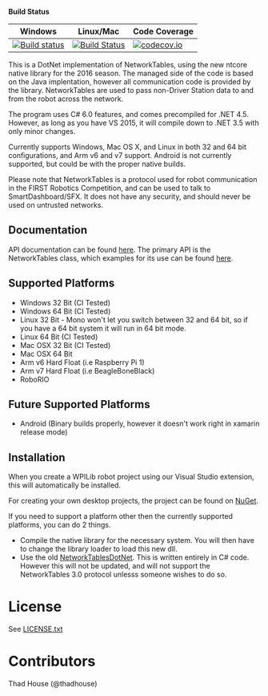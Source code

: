 **Build Status**

| Windows                 |  Linux/Mac                  | Code Coverage         |
| ------------------------|-------------------------|-----------------------|
| [![Build status][1]][2] | [![Build Status][3]][4] | [![codecov.io][5]][6] |

[1]: https://ci.appveyor.com/api/projects/status/q6e3jxtlavkpuf3p/branch/master?svg=true
[2]: https://ci.appveyor.com/project/robotdotnet/networktablescore/branch/master
[3]: https://travis-ci.org/robotdotnet/NetworkTablesCore.svg?branch=master
[4]: https://travis-ci.org/robotdotnet/NetworkTablesCore
[5]: https://codecov.io/github/robotdotnet/NetworkTablesCore/coverage.svg?branch=master
[6]: https://codecov.io/github/robotdotnet/NetworkTablesCore?branch=master

This is a DotNet implementation of NetworkTables, using the new ntcore native library for the 2016 season. The managed side of the code is based on the Java implentation, however all communication code is provided by the library. NetworkTables are used to pass non-Driver Station data to and from the robot across the network.

The program uses C# 6.0 features, and comes precompiled for .NET 4.5. However, as long as you have VS 2015, it will compile down to .NET 3.5 with only minor changes. 

Currently supports Windows, Mac OS X, and Linux in both 32 and 64 bit configurations, and Arm v6 and v7 support. Android is not currently supported, but could be with the proper native builds.


Please note that NetworkTables is a protocol used for robot communication in the FIRST Robotics Competition, and can be used to talk to SmartDashboard/SFX. It does not have any security, and should never be used on untrusted networks.

Documentation
-------------
API documentation can be found [here](http://robotdotnet.github.io/Documentation/API/html/G_NetworkTables.htm). The primary API is the NetworkTables class, which examples for its use can be found [here](http://robotdotnet.github.io/Documentation/API/html/T_NetworkTables_NetworkTable.htm).

          
Supported Platforms
-------------------
* Windows 32 Bit (CI Tested)
* Windows 64 Bit (CI Tested)
* Linux 32 Bit - Mono won't let you switch between 32 and 64 bit, so if you have a 64 bit system it will run in 64 bit mode.
* Linux 64 Bit (CI Tested)
* Mac OSX 32 Bit (CI Tested) 
* Mac OSX 64 Bit
* Arm v6 Hard Float (i.e Raspberry Pi 1)
* Arm v7 Hard Float (i.e BeagleBoneBlack)
* RoboRIO
 
Future Supported Platforms
--------------------------
* Android (Binary builds properly, however it doesn't work right in xamarin release mode)

Installation
------------
When you create a WPILib robot project using our Visual Studio extension, this will automatically be installed.

For creating your own desktop projects, the project can be found on [NuGet](https://www.nuget.org/packages/FRC.NetworkTables). 

If you need to support a platform other then the currently supported platforms, you can do 2 things. 
* Compile the native library for the necessary system. You will then have to change the library loader to load this new dll.
* Use the old [NetworkTablesDotNet](https://github.com/robotdotnet/NetworkTablesDotNet). This is written entirely in C# code. However this will not be updated, and will not support the NetworkTables 3.0 protocol unlesss someone wishes to do so.

License
=======
See [LICENSE.txt](LICENSE.txt)

Contributors
============

Thad House (@thadhouse)
